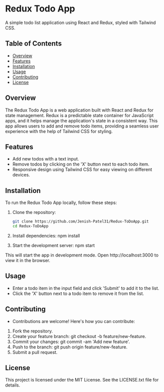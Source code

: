# Redux Todo App

A simple todo list application using React and Redux, styled with Tailwind CSS.

## Table of Contents
- [Overview](#overview)
- [Features](#features)
- [Installation](#installation)
- [Usage](#usage)
- [Contributing](#contributing)
- [License](#license)

## Overview
The Redux Todo App is a web application built with React and Redux for state management. Redux is a predictable state container for JavaScript apps, and it helps manage the application's state in a consistent way. This app allows users to add and remove todo items, providing a seamless user experience with the help of Tailwind CSS for styling.

## Features
- Add new todos with a text input.
- Remove todos by clicking on the 'X' button next to each todo item.
- Responsive design using Tailwind CSS for easy viewing on different devices.

## Installation
To run the Redux Todo App locally, follow these steps:

1. Clone the repository:
   ```bash
   git clone https://github.com/Jenish-Patel31/Redux-ToDoApp.git
   cd Redux-ToDoApp

2. Install dependencies:
    npm install

3. Start the development server:
    npm start

This will start the app in development mode. Open http://localhost:3000 to view it in the browser.


## Usage
- Enter a todo item in the input field and click 'Submit' to add it to the list.
- Click the 'X' button next to a todo item to remove it from the list.

## Contributing
- Contributions are welcome! Here's how you can contribute:

1. Fork the repository.
2. Create your feature branch: git checkout -b feature/new-feature.
3. Commit your changes: git commit -am 'Add new feature'.
4. Push to the branch: git push origin feature/new-feature.
5. Submit a pull request.

## License
This project is licensed under the MIT License. See the LICENSE.txt file for details.

